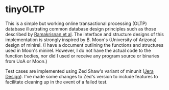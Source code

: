 tinyOLTP
========

This is a simple but working online transactional processing (OLTP) database illustrating common database design principles such as those described by [Ramakrisnan et al](http://www.amazon.com/gp/product/007123151X/ref=as_li_ss_tl?ie=UTF8&camp=1789&creative=390957&creativeASIN=007123151X&linkCode=as2&tag=artfumarke-20). The interface and structure designs of this implementation is strongly inspired by B. Moon's (University of Arizona) design of minirel. (I have a document outlining the functions and structures used in Moon's minirel. However, I do not have the actual code to the function bodies, nor did I used or receive any program source or binaries from UoA or Moon.)

Test cases are implemented using Zed Shaw's variant of minunit ([Jera Design](http://www.jera.com/techinfo/jtns/jtn002.html)). I've made some changes to Zed's version to include features to facilitate cleaning up in the event of a failed test.